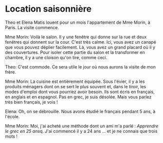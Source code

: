 # Location saisonnière

Theo et Elena Matis louent pour un mois l'appartement de Mme Morin, à Paris. La visite commence.

Mme Morin: Voilà le salon. Il y une fenêtre qui donne sur la rue et deux fenêtres qui donnent sur la cour. C'est très calme. Ici, vous avez un canapé que vous pouvez déplier facilement. Là, vous avez un grand placard où il y des couvertures. Pour isoler cette partie du salon et la transformer en chambre, il y a une cloison qu'on tire, comme ceci.

Theo: C'est commode. Ce sera utile le jour où nous aurons la visite de mon frère.

Mme Morin: La cuisine est entièrement équipée. Sous l'évier, il y a les produits ménagers dont on se sert le plus souvent et, dans le tiroir, les modes d'emploi dont vous pourriez avoir besoin. Ils sont écris en français, en anglais et en espagnol. Pas en grec, je suis désolée. Mais vous parlez très bien français, je vois !

Elena: Oh, on se débrouille. Nous avons étudié le français pendant 5 ans, à l'école.

Mme Morin: Moi, j'ai acheté une méthode dont un ami m'a parlé : *Apprendre le grec en 25 ans*q. J'ai commencé il y a 24 ans ... et je ne connais que trois mots !
